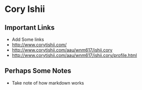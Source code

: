 # Cory Ishii

## Important Links

- Add Some links 
- http://www.corytishii.com/
- http://www.corytishii.com/aau/wnm617/ishii.cory
- http://www.corytishii.com/aau/wnm617/ishii.cory/profile.html

## Perhaps Some Notes

- Take note of how markdown works
#